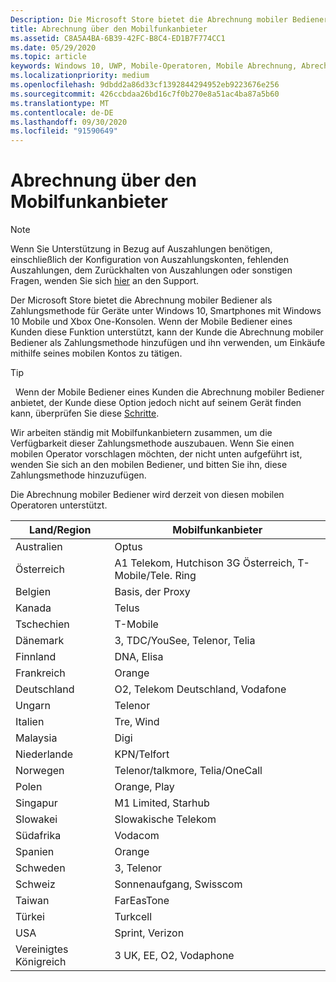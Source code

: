 ```yaml
---
Description: Die Microsoft Store bietet die Abrechnung mobiler Bediener als Zahlungsmethode für Mobile Operatoren, die diese Funktion unterstützen.
title: Abrechnung über den Mobilfunkanbieter
ms.assetid: C8A5A4BA-6B39-42FC-B8C4-ED1B7F774CC1
ms.date: 05/29/2020
ms.topic: article
keywords: Windows 10, UWP, Mobile-Operatoren, Mobile Abrechnung, Abrechnung mobiler Bediener
ms.localizationpriority: medium
ms.openlocfilehash: 9dbdd2a86d33cf1392844294952eb9223676e256
ms.sourcegitcommit: 426ccbdaa26bd16c7f0b270e8a51ac4ba87a5b60
ms.translationtype: MT
ms.contentlocale: de-DE
ms.lasthandoff: 09/30/2020
ms.locfileid: "91590649"
---
```

# <a name="mobile-operator-billing"></a>Abrechnung über den Mobilfunkanbieter

> [!NOTE]
> Wenn Sie Unterstützung in Bezug auf Auszahlungen benötigen, einschließlich der Konfiguration von Auszahlungskonten, fehlenden Auszahlungen, dem Zurückhalten von Auszahlungen oder sonstigen Fragen, wenden Sie sich [hier](https://developer.microsoft.com/windows/support) an den Support.

Der Microsoft Store bietet die Abrechnung mobiler Bediener als Zahlungsmethode für Geräte unter Windows 10, Smartphones mit Windows 10 Mobile und Xbox One-Konsolen. Wenn der Mobile Bediener eines Kunden diese Funktion unterstützt, kann der Kunde die Abrechnung mobiler Bediener als Zahlungsmethode hinzufügen und ihn verwenden, um Einkäufe mithilfe seines mobilen Kontos zu tätigen.

> [!TIP]
>  Wenn der Mobile Bediener eines Kunden die Abrechnung mobiler Bediener anbietet, der Kunde diese Option jedoch nicht auf seinem Gerät finden kann, überprüfen Sie diese [Schritte](https://support.microsoft.com/instantanswers/b25d6dd6-fb8b-3710-1e13-4d30eb01b51f).

Wir arbeiten ständig mit Mobilfunkanbietern zusammen, um die Verfügbarkeit dieser Zahlungsmethode auszubauen. Wenn Sie einen mobilen Operator vorschlagen möchten, der nicht unten aufgeführt ist, wenden Sie sich an den mobilen Bediener, und bitten Sie ihn, diese Zahlungsmethode hinzuzufügen.

Die Abrechnung mobiler Bediener wird derzeit von diesen mobilen Operatoren unterstützt.

| Land/Region       | Mobilfunkanbieter                                        |
|----------------------|---------------------------------------------------------|
| Australien            | Optus                                                   |
| Österreich              | A1 Telekom, Hutchison 3G Österreich, T-Mobile/Tele. Ring  |
| Belgien              | Basis, der Proxy                                          |
| Kanada               | Telus                                                   |
| Tschechien              | T-Mobile                                                |
| Dänemark              | 3, TDC/YouSee, Telenor, Telia                         |
| Finnland              | DNA, Elisa                                              |
| Frankreich               | Orange                                                  |
| Deutschland              | O2, Telekom Deutschland, Vodafone                       |
| Ungarn              | Telenor                                                 |
| Italien                | Tre, Wind                                               |
| Malaysia             | Digi                                                    |
| Niederlande          | KPN/Telfort                                           |
| Norwegen               | Telenor/talkmore, Telia/OneCall                     |
| Polen               | Orange, Play                                            |
| Singapur            | M1 Limited, Starhub                                     |
| Slowakei             | Slowakische Telekom                                          |
| Südafrika         | Vodacom                                                 |
| Spanien                | Orange                                                  |
| Schweden               | 3, Telenor                                              |
| Schweiz          | Sonnenaufgang, Swisscom                                       |
| Taiwan               | FarEasTone                                              |
| Türkei               | Turkcell                                                |
| USA        | Sprint, Verizon                                         |
| Vereinigtes Königreich       | 3 UK, EE, O2, Vodaphone                                 |
